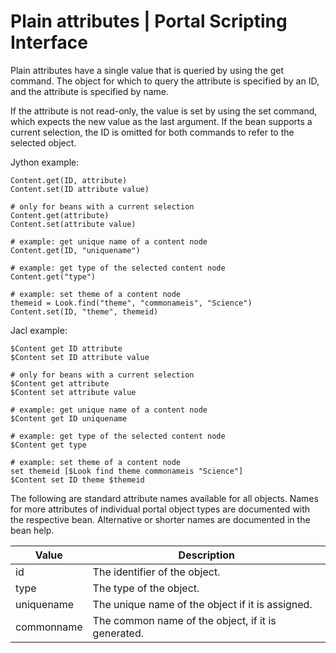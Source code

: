 # Plain attributes \| Portal Scripting Interface

Plain attributes have a single value that is queried by using the get command. The object for which to query the attribute is specified by an ID, and the attribute is specified by name.

If the attribute is not read-only, the value is set by using the set command, which expects the new value as the last argument. If the bean supports a current selection, the ID is omitted for both commands to refer to the selected object.

Jython example:

```
Content.get(ID, attribute)
Content.set(ID attribute value)

# only for beans with a current selection
Content.get(attribute)
Content.set(attribute value)

# example: get unique name of a content node
Content.get(ID, "uniquename")

# example: get type of the selected content node
Content.get("type")

# example: set theme of a content node
themeid = Look.find("theme", "commonameis", "Science")
Content.set(ID, "theme", themeid)

```

Jacl example:

```
$Content get ID attribute
$Content set ID attribute value

# only for beans with a current selection
$Content get attribute
$Content set attribute value

# example: get unique name of a content node
$Content get ID uniquename

# example: get type of the selected content node
$Content get type

# example: set theme of a content node
set themeid [$Look find theme commonameis "Science"]
$Content set ID theme $themeid

```

The following are standard attribute names available for all objects. Names for more attributes of individual portal object types are documented with the respective bean. Alternative or shorter names are documented in the bean help.

|Value|Description|
|-----|-----------|
|id|The identifier of the object.|
|type|The type of the object.|
|uniquename|The unique name of the object if it is assigned.|
|commonname|The common name of the object, if it is generated.|


